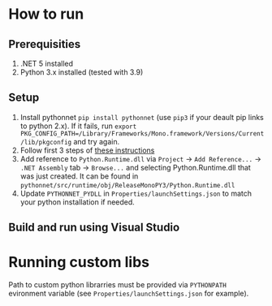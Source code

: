 ﻿# How to run

## Prerequisities

1. .NET 5 installed
2. Python 3.x installed (tested with 3.9)

## Setup

1. Install pythonnet `pip install pythonnet` (use `pip3` if your deault pip links to python 2.x). If it fails, run `export PKG_CONFIG_PATH=/Library/Frameworks/Mono.framework/Versions/Current/lib/pkgconfig` and try again.
2. Follow first 3 steps of [these instructions](https://github.com/pythonnet/pythonnet/wiki/Troubleshooting-on-Windows,-Linux,-and-OSX#installation-instructions-for-calling-python-from-net)
3. Add reference to `Python.Runtime.dll` via `Project` -> `Add Reference...` -> `.NET Assembly` tab -> `Browse...` and selecting Python.Runtime.dll that was just created.
It can be found in `pythonnet/src/runtime/obj/ReleaseMonoPY3/Python.Runtime.dll`
4. Update `PYTHONNET_PYDLL` in `Properties/launchSettings.json` to match your python installation if needed.

## Build and run using Visual Studio

# Running custom libs

Path to custom python librarries must be provided via `PYTHONPATH` evironment variable (see `Properties/launchSettings.json` for example).